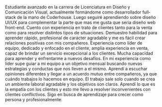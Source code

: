 Estudiante avanzado en la carrera de Licenciatura en Diseño y Comunicación Visual, actualmente formándome como desarrollador full-stack de la mano de Coderhouse. Luego seguiré aprendiendo sobre diseño UI/UX para complementar la parte que mas me gusta que seria diseño web front-end.
Cuento con experiencia en trato de clientes tanto para la venta como para resolver distintos tipos de situaciones. 
Demuestro habilidad para aprender rápido, profesional de carácter agradable y me es fácil crear relaciones positivas con mis compañeros.
Experiencia como líder de equipo, dedicado y enfocado en el cliente, amplia experiencia en venta, capaz de brindar un servicio excepcional a los clientes. Mucha capacidad para aprender y enfrentarme a nuevos desafíos.
En mi experiencia como líder supe guiar a mi equipo a un objetivo mensual buscando nuevas estrategias y conductas que nos lleven a el mismo.
Aprendí a escuchar opiniones diferentes y llegar a un acuerdo mutuo entre compañeros, ya que cuándo trabajos lo hacemos en equipo.
El trabajo sale solo cuando se crea un ambiente laboral agradable y los objetivos son claros.
Aprendí lo que es la empatía con los clientes y esto me llevo a resolver inconvenientes con clientes conflictivos.
Sigo en busca de aprendizaje para crecer como persona y profesionalmente.
